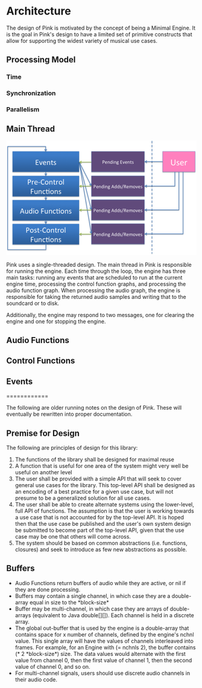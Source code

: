 # Architecture 

The design of Pink is motivated by the concept of being a Minimal Engine. It is the goal in Pink's design to have a limited set of primitive constructs that allow for supporting the widest variety of musical use cases.  

## Processing Model

### Time

### Synchronization 

### Parallelism

## Main Thread

<img src="architecture.png"/>

Pink uses a single-threaded design. The main thread in Pink is responsible for running the engine. Each time through the loop, the engine has three main tasks: running any events that are scheduled to run at the current engine time, processing the control function graphs, and processing the audio function graph. When processing the audio graph, the engine is responsible for taking the returned audio samples and writing that to the soundcard or to disk.  

Additionally, the engine may respond to two messages, one for clearing the engine and one for stopping the engine. 


## Audio Functions

## Control Functions

## Events

============

The following are older running notes on the design of Pink. These will eventually be rewritten into proper documentation.

## Premise for Design

The following are principles of design for this library:

1. The functions of the library shall be designed for maximal reuse
2. A function that is useful for one area of the system might very well be useful on another level
3. The user shall be provided with a simple API that will seek to cover general use cases for the library. This top-level API shall be designed as an encoding of a best practice for a given use case, but will not presume to be a generalized solution for all use cases.
4. The user shall be able to create alternate systems using the lower-level, full API of functions. The assumption is that the user is working towards a use case that is not accounted for by the top-level API. It is hoped then that the use case be published and the user's own system design be submitted to become part of the top-level API, given that the use case may be one that others will come across.
5. The system should be based on common abstractions (i.e. functions, closures) and seek to introduce as few new abstractions as possible.

## Buffers

* Audio Functions return buffers of audio while they are active, or nil if they are done processing. 
* Buffers may contain a single channel, in which case they are a double-array equal in size to the \*block-size\*
* Buffer may be multi-channel, in which case they are arrays of double-arrays (equivalent to Java double[][]). Each channel is held in a discrete array.
* The global out-buffer that is used by the engine is a double-array that contains space for x number of channels, defined by the engine's nchnl value.  This single array will have the values of channels interleaved into frames. For example, for an Engine with (= nchnls 2), the buffer contains (\* 2 \*block-size\*) size. The data values would alternate with the first value from channel 0, then the first value of channel 1, then the second value of channel 0, and so on.  
* For multi-channel signals, users should use discrete audio channels in their audio code.  

